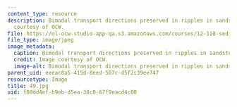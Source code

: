 ```yaml
---
content_type: resource
description: Bimodal transport directions preserved in ripples in sandstone. Image
  courtesy of OCW.
file: https://ol-ocw-studio-app-qa.s3.amazonaws.com/courses/12-110-sedimentary-geology-fall-2004/f80dd4efb9ebd5ea38c067f9eacd4c00_49.jpg
file_type: image/jpeg
image_metadata:
  caption: Bimodal transport directions preserved in ripples in sandstone.
  credit: Image courtesy of OCW.
  image-alt: Bimodal transport directions preserved in ripples in sandstone.
parent_uid: eeeac8a5-415d-8eed-507c-d5f2c39ee747
resourcetype: Image
title: 49.jpg
uid: f80dd4ef-b9eb-d5ea-38c0-67f9eacd4c00
---
```

